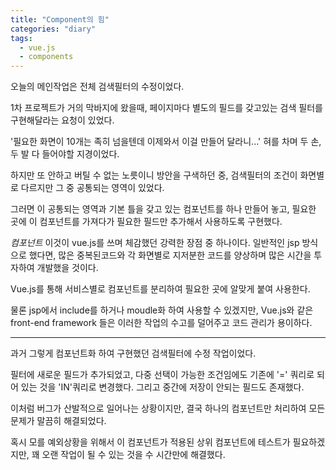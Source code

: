 ```yaml
---
title: "Component의 힘"
categories: "diary"
tags:
  - vue.js
  - components
---
```


오늘의 메인작업은 전체 검색필터의 수정이었다.

1차 프로젝트가 거의 막바지에 왔을때, 페이지마다 별도의 필드를 갖고있는 검색 필터를 구현해달라는 요청이 있었다.

'필요한 화면이 10개는 족히 넘을텐데 이제와서 이걸 만들어 달라니...' 혀를 차며 두 손, 두 발 다 들어야할 지경이었다.

하지만 또 안하고 버틸 수 없는 노릇이니 방안을 구색하던 중, 검색필터의 조건이 화면별로 다르지만 그 중 공통되는 영역이 있었다.

그러면 이 공통되는 영역과 기본 틀을 갖고 있는 컴포넌트를 하나 만들어 놓고, 필요한 곳에 이 컴포넌트를 가져다가 필요한 필드만 추가해서 사용하도록 구현했다.

*컴포넌트* 이것이 vue.js를 쓰며 체감했던 강력한 장점 중 하나이다. 
일반적인 jsp 방식으로 했다면, 많은 중복된코드와 각 화면별로 지저분한 코드를 양상하며 많은 시간을 투자하여 개발했을 것이다.

Vue.js를 통해 서비스별로 컴포넌트를 분리하여 필요한 곳에 알맞게 붙여 사용한다.

물론 jsp에서 include를 하거나 moudle화 하여 사용할 수 있겠지만, Vue.js와 같은 front-end framework 들은 이러한 작업의 수고를 덜어주고 코드 관리가 용이하다.   

---

과거 그렇게 컴포넌트화 하여 구현했던 검색필터에 수정 작업이었다.

필터에 새로운 필드가 추가되었고, 다중 선택이 가능한 조건임에도 기존에 '=' 쿼리로 되어 있는 것을 'IN'쿼리로 변경했다.
그리고 중간에 저장이 안되는 필드도 존재했다.

이처럼 버그가 산발적으로 일어나는 상황이지만, 결국 하나의 컴포넌트만 처리하여 모든 문제가 말끔히 해결되었다. 

혹시 모를 예외상황을 위해서 이 컴포넌트가 적용된 상위 컴포넌트에 테스트가 필요하겠지만, 꽤 오랜 작업이 될 수 있는 것을 수 시간만에 해결했다.


